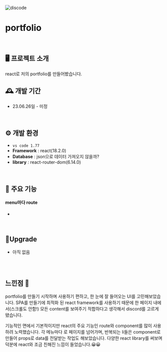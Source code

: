 ![discode](https://github.com/future9061/portfolio/assets/132829711/b9c6017a-8c00-4de2-a97e-85ab1cfdabce)
<br>


# portfolio
<br>


## 🖥️ 프로젝트 소개
react로 저의 portfolio를 만들어봤습니다. 
<br>

## 🕰️ 개발 기간
* 23.06.26일 - 미정
<br>


## ⚙️ 개발 환경
- `vs code 1.77`
- **Framework** : react(18.2.0)
- **Database** : json으로 데이터 가져오지 않을까? 
- **library** : react-router-dom(6.14.0)
<br>


## 📌 주요 기능
#### menu마다 route
- 


<br>


## 🎇Upgrade

- 아직 없음
  
```ruby

```
<br>


## 느낀점 📢

portfolio를 만들기 시작하며 사용하기 편하고, 한 눈에 잘 들어오는 UI를 고민해보았습니다.
SPA를 만들기에 최적화 된 react framework를 사용하기 때문에 한 페이지 내에서(스크롤도 안함!) 모든 content를 보여주기 적합하다고 생각해서
discord를 고르게 됐습니다.

기능적인 면에서 기본적이지만 react의 주요 기능인 route와 component를 많이 사용하려 노력했습니다.
각 메뉴마다 <Link />로 페이지를 넘어가며, 반복되는 li들은 component로 만들어 props로 data를 전달받는 작업도 해보았습니다. 
다양한 react library를 써보며 덕분에 react와 조금 친해진 느낌이 들었습니다.😀😀



